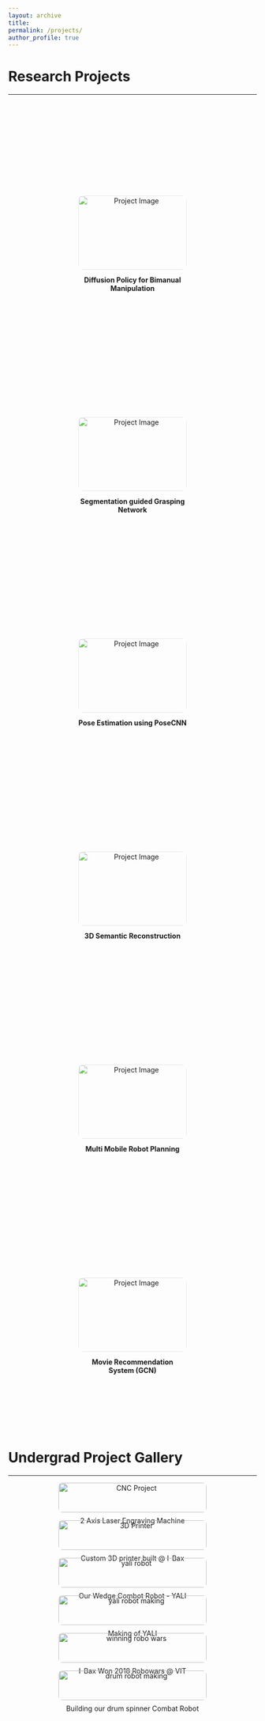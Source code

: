 ```yaml
---
layout: archive
title: 
permalink: /projects/
author_profile: true
---
```


# Research Projects
---


<!-- ## Projects -->
<!-- add some blacnk space -->
<div style="height: 50px;"></div>

<div align="center" style="display: flex; flex-wrap: wrap; justify-content: center; gap: 5rem;">


  <a href="https://github.com/mohitydv09/the-real-bartender" target="_blank" 
     style="text-decoration: none; color: inherit; width: 220px; display: inline-block; margin-bottom: 2rem;">
<div style="width: 100%; height: 150px; overflow: hidden; border-radius: 10px; transition: box-shadow 0.3s ease; filter: brightness(1.20)" 
        onmouseover="this.style.boxShadow='0 6px 20px rgba(0, 0, 0, 1.5)'" 
        onmouseout="this.style.boxShadow='none'">
    <img src="/images/project_images/diffusion_policy.png" 
        alt="Project Image" 
        style="width: 100%; height: 100%; object-fit: cover; transition: transform 0.3s ease;" 
        onmouseover="this.style.transform='scale(1.05)'" 
        onmouseout="this.style.transform='scale(1)'" />
</div>
<div style="margin-top: 0.75rem;">
    <strong>Diffusion Policy for Bimanual Manipulation</strong><br/>
    <span></span>
</div>
</a>



  <a href="https://github.com/RPM-lab-UMN/segmentation-guided-grasp-generation" target="_blank" 
     style="text-decoration: none; color: inherit; width: 220px; display: inline-block; margin-bottom: 2rem;">
<div style="width: 100%; height: 150px; overflow: hidden; border-radius: 10px; transition: box-shadow 0.3s ease; filter: brightness(1.20)" 
        onmouseover="this.style.boxShadow='0 6px 20px rgba(0, 0, 0, 1.5)'" 
        onmouseout="this.style.boxShadow='none'">
    <img src="/images/project_images/segmentation_and_grasping.png" 
        alt="Project Image" 
        style="width: 100%; height: 100%; object-fit: cover; transition: transform 0.3s ease;" 
        onmouseover="this.style.transform='scale(1.05)'" 
        onmouseout="this.style.transform='scale(1)'" />
</div>
<div style="margin-top: 0.75rem;">
    <strong>Segmentation guided Grasping Network</strong><br/>
    <span></span>
</div>
</a>



<a href="https://dent-femur-218.notion.site/State-Estimation-with-Deep-Learning-13e9dc5def188013803dedb6d6dec538" target="_blank" 
     style="text-decoration: none; color: inherit; width: 220px; display: inline-block; margin-bottom: 2rem;">
<div style="width: 100%; height: 150px; overflow: hidden; border-radius: 10px; transition: box-shadow 0.3s ease; filter: brightness(1.20)" 
        onmouseover="this.style.boxShadow='0 6px 20px rgba(0, 0, 0, 1.5)'" 
        onmouseout="this.style.boxShadow='none'">
    <img src="/images/project_images/poseCNN.png" 
        alt="Project Image" 
        style="width: 100%; height: 100%; object-fit: cover; transition: transform 0.3s ease;" 
        onmouseover="this.style.transform='scale(1.05)'" 
        onmouseout="this.style.transform='scale(1)'" />
</div>
<div style="margin-top: 0.75rem;">
    <strong>Pose Estimation using PoseCNN</strong><br/>
    <span></span>
</div>
</a>



<a href="https://drive.google.com/file/d/1mLqNTMCkTgwedaJJfrfPbjcjKqwSfwvy/view" target="_blank" 
     style="text-decoration: none; color: inherit; width: 220px; display: inline-block; margin-bottom: 2rem;">
<div style="width: 100%; height: 150px; overflow: hidden; border-radius: 10px; transition: box-shadow 0.3s ease; filter: brightness(1.20)" 
        onmouseover="this.style.boxShadow='0 6px 20px rgba(0, 0, 0, 1.5)'" 
        onmouseout="this.style.boxShadow='none'">
    <img src="/images/project_images/3D_reconstruction.png" 
        alt="Project Image" 
        style="width: 100%; height: 100%; object-fit: cover; transition: transform 0.3s ease;" 
        onmouseover="this.style.transform='scale(1.05)'" 
        onmouseout="this.style.transform='scale(1)'" />
</div>
<div style="margin-top: 0.75rem;">
    <strong>3D Semantic Reconstruction</strong><br/>
    <span></span>
</div>
</a>



<a href="https://github.com/NirshalChandraSekar/Multi-Robot-Navigation-and-Manipulation-Public?tab=readme-ov-file" target="_blank" 
     style="text-decoration: none; color: inherit; width: 220px; display: inline-block; margin-bottom: 2rem;">
<div style="width: 100%; height: 150px; overflow: hidden; border-radius: 10px; transition: box-shadow 0.3s ease; filter: brightness(1.20)" 
        onmouseover="this.style.boxShadow='0 6px 20px rgba(0, 0, 0, 1.5)'" 
        onmouseout="this.style.boxShadow='none'">
    <img src="/images/project_images/mobile_robot.png" 
        alt="Project Image" 
        style="width: 100%; height: 100%; object-fit: cover; transition: transform 0.3s ease;" 
        onmouseover="this.style.transform='scale(1.05)'" 
        onmouseout="this.style.transform='scale(1)'" />
</div>
<div style="margin-top: 0.75rem;">
    <strong>Multi Mobile Robot Planning</strong><br/>
    <span></span>
</div>
</a>



<a href="https://github.com/mohitydv09/movie_recommender_using_LightGCN" target="_blank" 
     style="text-decoration: none; color: inherit; width: 220px; display: inline-block; margin-bottom: 2rem;">
<div style="width: 100%; height: 150px; overflow: hidden; border-radius: 10px; transition: box-shadow 0.3s ease; filter: brightness(1.20)" 
        onmouseover="this.style.boxShadow='0 6px 20px rgba(0, 0, 0, 1.5)'" 
        onmouseout="this.style.boxShadow='none'">
    <img src="/images/project_images/movie.png" 
        alt="Project Image" 
        style="width: 100%; height: 100%; object-fit: cover; transition: transform 0.3s ease;" 
        onmouseover="this.style.transform='scale(1.05)'" 
        onmouseout="this.style.transform='scale(1)'" />
</div>
<div style="margin-top: 0.75rem; margin-bottom: 5rem">
    <strong>Movie Recommendation System (GCN)</strong><br/>
    <span></span>
</div>
</a>


</div>



# Undergrad Project Gallery
---


<div style="display: flex; flex-wrap: wrap; gap: 16px; justify-content: center;">

  <div style="flex: 1 1 250px; max-width: 300px; text-align: center;">
    <img src="/images/undergrad_projects/laser.jpg" alt="CNC Project" style="width: 100%; border-radius: 8px;">
    <p style="margin-top: 8px; font-size: 14px;">2 Axis Laser Engraving Machine</p>
  </div>

  <div style="flex: 1 1 250px; max-width: 300px; text-align: center;">
    <img src="/images/undergrad_projects/3d_printer.jpg" alt="3D Printer" style="width: 100%; border-radius: 8px;">
    <p style="margin-top: 8px; font-size: 14px;">Custom 3D printer built @ I-Bax</p>
  </div>

  <div style="flex: 1 1 250px; max-width: 300px; text-align: center;">
    <img src="/images/undergrad_projects/yali_robo_war.jpeg" alt="yali robot" style="width: 100%; border-radius: 8px;">
    <p style="margin-top: 8px; font-size: 14px;">Our Wedge Combot Robot - YALI</p>
  </div>

  <div style="flex: 1 1 250px; max-width: 300px; text-align: center;">
    <img src="/images/undergrad_projects/yali_making.jpg" alt="yali robot making" style="width: 100%; border-radius: 8px;">
    <p style="margin-top: 8px; font-size: 14px;">Making of YALI</p>
  </div>

  <div style="flex: 1 1 250px; max-width: 300px; text-align: center;">
    <img src="/images/undergrad_projects/winner_robowars.jpeg" alt="winning robo wars" style="width: 100%; border-radius: 8px;">
    <p style="margin-top: 8px; font-size: 14px;">I-Bax Won 2018 Robowars @ VIT</p>
  </div>

  <div style="flex: 1 1 250px; max-width: 300px; text-align: center;">
    <img src="/images/undergrad_projects/drum_spinner.jpg" alt="drum robot making" style="width: 100%; border-radius: 8px;">
    <p style="margin-top: 8px; font-size: 14px;">Building our drum spinner Combat Robot</p>
  </div>

  
  <!-- Add more blocks below following the same pattern -->
  
</div>
